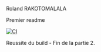Roland RAKOTOMALALA

Premier readme

[![CI](https://github.com/RolandRKT/BUT3-GitLab-CI-Roland-RAKOTOMALALA/actions/workflows/ci.yml/badge.svg)](https://github.com/RolandRKT/BUT3-GitLab-CI-Roland-RAKOTOMALALA/actions/workflows/ci.yml)

Reussite du build - Fin de la partie 2.